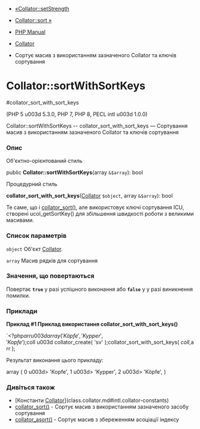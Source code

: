 - [«Collator::setStrength](collator.setstrength.md)
- [Collator::sort »](collator.sort.md)

- [PHP Manual](index.md)
- [Collator](class.collator.md)
- Сортує масив з використанням зазначеного Collator та ключів
сортування

# Collator::sortWithSortKeys

#collator_sort_with_sort_keys

(PHP 5 u003d 5.3.0, PHP 7, PHP 8, PECL intl u003d 1.0.0)

Collator::sortWithSortKeys -- collator_sort_with_sort_keys — Сортування
масив з використанням зазначеного Collator та ключів сортування

### Опис

Об'єктно-орієнтований стиль

public **Collator::sortWithSortKeys**(array `&$array`): bool

Процедурний стиль

**collator_sort_with_sort_keys**([Collator](class.collator.md)
`$object`, array `&$array`): bool

Те саме, що і [collator_sort()](collator.sort.md), але використовує ключі
сортування ICU, створені ucol_getSortKey() для збільшення швидкості
роботи з великими масивами.

### Список параметрів

`object`
Об'єкт [Collator](class.collator.md).

`array`
Масив рядків для сортування

### Значення, що повертаються

Повертає **`true`** у разі успішного виконання або **`false`** у
у разі виникнення помилки.

### Приклади

**Приклад #1 Приклад використання **collator_sort_with_sort_keys()****

`<?php$arr  u003d array( 'Köpfe', 'Kypper', 'Kopfe' );$coll u003d collator_create( 'sv' );collator_sort_with_sort_keys( $coll, $arr );

Результат виконання цього прикладу:

array (
0 u003d> 'Kopfe',
1 u003d> 'Kypper',
2 u003d> 'Köpfe',
)

### Дивіться також

- [Константи
[Collator](class.collator.md)](class.collator.md#intl.collator-constants)
- [collator_sort()](collator.sort.md) - Сортує масив з
використанням зазначеного засобу сортування
- [collator_asort()](collator.asort.md) - Сортує масив з
збереженням асоціації індексу
